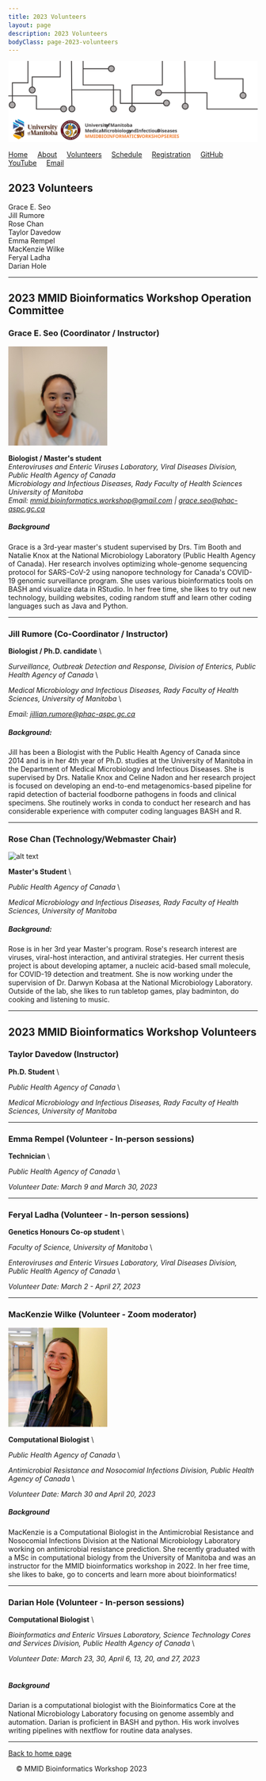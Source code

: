 ```yaml
---
title: 2023 Volunteers
layout: page
description: 2023 Volunteers
bodyClass: page-2023-volunteers
---
```


![logo-MMID_Bioinformatics_Workshop](../images/logo-MMID_Bioinformatics_Workshop.svg)

[Home](https://mmid-bioinformatics-workshop.github.io/) &nbsp; &nbsp; [About](https://mmid-bioinformatics-workshop.github.io/docs/About.html) &nbsp; &nbsp; [Volunteers](https://mmid-bioinformatics-workshop.github.io/docs/2023-Volunteers.html) &nbsp; &nbsp; [Schedule](https://mmid-bioinformatics-workshop.github.io/docs/2023-workshop-details.html) &nbsp; &nbsp; [Registration](https://www.eventbrite.com/e/2023-mmid-bioinformatics-workshop-tickets-556600877207?utm-campaign=social&utm-content=attendeeshare&utm-medium=discovery&utm-term=listing&utm-source=cp&aff=escb) &nbsp; &nbsp; [GitHub](https://github.com/mmid-bioinformatics-workshop?tab=repositories) &nbsp; &nbsp; [YouTube](https://www.youtube.com/@mmidbioinformaticsworkshop) &nbsp; &nbsp; [Email](https://lists.umanitoba.ca/mailman3/lists/mmid-coding-workshop.lists.umanitoba.ca/)  

## 2023 Volunteers
Grace E. Seo \
Jill Rumore \
Rose Chan \
Taylor Davedow \
Emma Rempel \
MacKenzie Wilke \
Feryal Ladha \
Darian Hole 

---

## 2023 MMID Bioinformatics Workshop Operation Committee

### Grace E. Seo (Coordinator / Instructor)

<img src="../images/GraceSeo_headshot.jpg" alt="alt text" width="200" height="200">

**Biologist / Master's student**  
*Enteroviruses and Enteric Viruses Laboratory, Viral Diseases Division, Public Health Agency of Canada*  
*Microbiology and Infectious Diseases, Rady Faculty of Health Sciences University of Manitoba*  
*Email: mmid.bioinformatics.workshop@gmail.com | grace.seo@phac-aspc.gc.ca*
&nbsp; 
##### Background
Grace is a 3rd-year master's student supervised by Drs. Tim Booth and Natalie Knox at the National Microbiology Laboratory (Public Health Agency of Canada). Her research involves optimizing whole-genome sequencing protocol for SARS-CoV-2 using nanopore technology for Canada's COVID-19 genomic surveillance program. She uses various bioinformatics tools on BASH and visualize data in RStudio. In her free time, she likes to try out new technology, building websites, coding random stuff and learn other coding languages such as Java and Python.


---

### Jill Rumore (Co-Coordinator / Instructor)
**Biologist / Ph.D. candidate** \

*Surveillance, Outbreak Detection and Response, Division of Enterics, Public Health Agency of Canada* \

*Medical Microbiology and Infectious Diseases, Rady Faculty of Health Sciences, University of Manitoba* \

*Email: jillian.rumore@phac-aspc.gc.ca*
&nbsp;
##### Background:
Jill has been a Biologist with the Public Health Agency of Canada since 2014 and is in her 4th year of Ph.D. studies at the University of Manitoba in the Department of Medical Microbiology and Infectious Diseases. She is supervised by Drs. Natalie Knox and Celine Nadon and her research project is focused on developing an end-to-end metagenomics-based pipeline for rapid detection of bacterial foodborne pathogens in foods and clinical specimens. She routinely works in conda to conduct her research and has considerable experience with computer coding languages BASH and R.

---

### Rose Chan (Technology/Webmaster Chair)

<img src="../images/Rose_Chan.jpg" alt="alt text" width="250" height="200">

**Master's Student** \

*Public Health Agency of Canada* \

*Medical Microbiology and Infectious Diseases, Rady Faculty of Health Sciences, University of Manitoba*
&nbsp; 
##### Background:
Rose is in her 3rd year Master's program. Rose's research interest are viruses, viral-host interaction, and antiviral strategies. Her current thesis project is about developing aptamer, a nucleic acid-based small molecule, for COVID-19 detection and treatment. She is now working under the supervision of Dr. Darwyn Kobasa at the National Microbiology Laboratory. Outside of the lab, she likes to run tabletop games, play badminton, do cooking and listening to music.

---

## 2023 MMID Bioinformatics Workshop Volunteers

### Taylor Davedow (Instructor)
**Ph.D. Student** \

*Public Health Agency of Canada* \

*Medical Microbiology and Infectious Diseases, Rady Faculty of Health Sciences, University of Manitoba*

---

### Emma Rempel (Volunteer - In-person sessions)
**Technician** \

*Public Health Agency of Canada* \

*Volunteer Date: March 9 and March 30, 2023*

---

### Feryal Ladha (Volunteer - In-person sessions)
**Genetics Honours Co-op student** \

*Faculty of Science, University of Manitoba* \

*Enteroviruses and Enteric Virsues Laboratory, Viral Diseases Division, Public Health Agency of Canada* \

*Volunteer Date: March 2 - April 27, 2023*

---

### MacKenzie Wilke (Volunteer - Zoom moderator)

<img src="../images/MacKenzie_Wilke.png" alt="alt text" width="200" height="200">

**Computational Biologist** \

*Public Health Agency of Canada* \

*Antimicrobial Resistance and Nosocomial Infections Division, Public Health Agency of Canada* \

*Volunteer Date: March 30 and April 20, 2023*
&nbsp; 
##### Background
MacKenzie is a Computational Biologist in the Antimicrobial Resistance and Nosocomial Infections Division at the National Microbiology Laboratory working on antimicrobial resistance prediction. She recently graduated with a MSc in computational biology from the University of Manitoba and was an instructor for the MMID bioinformatics workshop in 2022. In her free time, she likes to bake, go to concerts and learn more about bioinformatics!

---

### Darian Hole (Volunteer - In-person sessions)
**Computational Biologist** \

*Bioinformatics  and Enteric Virsues Laboratory, Science Technology Cores and Services Division, Public Health Agency of Canada* \

*Volunteer Date: March 23, 30, April 6, 13, 20, and 27, 2023* \
&nbsp; 
##### Background
Darian is a computational biologist with the Bioinformatics Core at the National Microbiology Laboratory focusing on genome assembly and automation. Darian is proficient in BASH and python. His work involves writing pipelines with nextflow for routine data analyses.

---

[Back to home page](../index.md)



&nbsp; 
&nbsp; 
© MMID Bioinformatics Workshop 2023